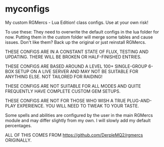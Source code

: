 # myconfigs
My custom RGMercs - Lua Edition! class configs. Use at your own risk!

To use these: They need to overwrite the default configs in the lua folder for now. Putting them in the custom folder will merge some tables and cause issues.
Don't like them? Back up the original or just reinstall RGMercs.

THESE CONFIGS ARE IN A CONSTANT STATE OF FLUX, TESTING AND UPDATING. THERE WILL BE BROKEN OR HALF-FINISHED ENTRIES.

THESE CONFIGS ARE BASED AROUND A LEVEL 100+ SINGLE-GROUP 6-BOX SETUP ON A LIVE SERVER AND MAY NOT BE SUITABLE FOR ANYTHING ELSE. NOT TAILORED FOR RAIDING!

THESE CONFIGS ARE NOT SUITABLE FOR ALL MODES AND QUITE FREQUENTLY HAVE COMPLETE CUSTOM GEM SETUPS.

THESE CONFIGS ARE NOT FOR THOSE WHO WISH A TRUE PLUG-AND-PLAY EXPERIENCE. YOU WILL NEED TO TWEAK TO YOUR TASTE.

Some spells and abilities are configured by the user in the main RGMercs module and may differ slightly from my own. I will slowly add my default percentages.

ALL OF THIS COMES FROM https://github.com/DerpleMQ2/rgmercs ORIGINALLY.
